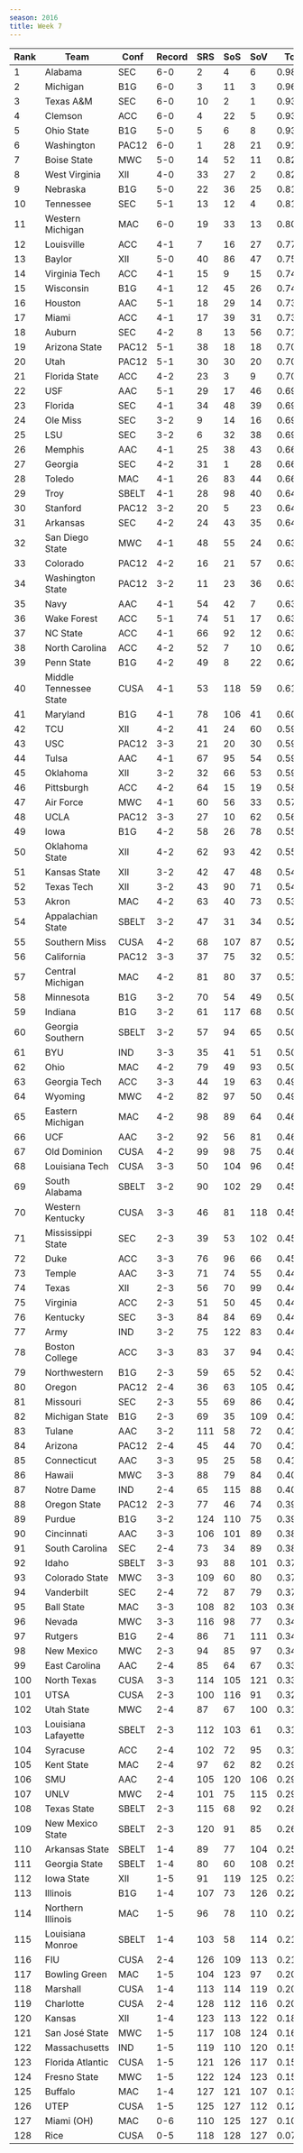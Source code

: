 ```yaml
---
season: 2016
title: Week 7
---
```

<table class="display"><thead><tr><th>Rank</th><th>Team</th><th>Conf</th><th>Record</th><th>SRS</th><th>SoS</th><th>SoV</th><th>Total</th></tr></thead><tbody>
<tr><td>1</td><td>Alabama</td><td>SEC</td><td>6-0</td><td>2</td><td>4</td><td>6</td><td>0.98355</td></tr>
<tr><td>2</td><td>Michigan</td><td>B1G</td><td>6-0</td><td>3</td><td>11</td><td>3</td><td>0.96521</td></tr>
<tr><td>3</td><td>Texas A&M</td><td>SEC</td><td>6-0</td><td>10</td><td>2</td><td>1</td><td>0.93283</td></tr>
<tr><td>4</td><td>Clemson</td><td>ACC</td><td>6-0</td><td>4</td><td>22</td><td>5</td><td>0.93164</td></tr>
<tr><td>5</td><td>Ohio State</td><td>B1G</td><td>5-0</td><td>5</td><td>6</td><td>8</td><td>0.93139</td></tr>
<tr><td>6</td><td>Washington</td><td>PAC12</td><td>6-0</td><td>1</td><td>28</td><td>21</td><td>0.91587</td></tr>
<tr><td>7</td><td>Boise State</td><td>MWC</td><td>5-0</td><td>14</td><td>52</td><td>11</td><td>0.82499</td></tr>
<tr><td>8</td><td>West Virginia</td><td>XII</td><td>4-0</td><td>33</td><td>27</td><td>2</td><td>0.82315</td></tr>
<tr><td>9</td><td>Nebraska</td><td>B1G</td><td>5-0</td><td>22</td><td>36</td><td>25</td><td>0.81735</td></tr>
<tr><td>10</td><td>Tennessee</td><td>SEC</td><td>5-1</td><td>13</td><td>12</td><td>4</td><td>0.81442</td></tr>
<tr><td>11</td><td>Western Michigan</td><td>MAC</td><td>6-0</td><td>19</td><td>33</td><td>13</td><td>0.80693</td></tr>
<tr><td>12</td><td>Louisville</td><td>ACC</td><td>4-1</td><td>7</td><td>16</td><td>27</td><td>0.77255</td></tr>
<tr><td>13</td><td>Baylor</td><td>XII</td><td>5-0</td><td>40</td><td>86</td><td>47</td><td>0.75489</td></tr>
<tr><td>14</td><td>Virginia Tech</td><td>ACC</td><td>4-1</td><td>15</td><td>9</td><td>15</td><td>0.74706</td></tr>
<tr><td>15</td><td>Wisconsin</td><td>B1G</td><td>4-1</td><td>12</td><td>45</td><td>26</td><td>0.74160</td></tr>
<tr><td>16</td><td>Houston</td><td>AAC</td><td>5-1</td><td>18</td><td>29</td><td>14</td><td>0.73851</td></tr>
<tr><td>17</td><td>Miami</td><td>ACC</td><td>4-1</td><td>17</td><td>39</td><td>31</td><td>0.73324</td></tr>
<tr><td>18</td><td>Auburn</td><td>SEC</td><td>4-2</td><td>8</td><td>13</td><td>56</td><td>0.71490</td></tr>
<tr><td>19</td><td>Arizona State</td><td>PAC12</td><td>5-1</td><td>38</td><td>18</td><td>18</td><td>0.70965</td></tr>
<tr><td>20</td><td>Utah</td><td>PAC12</td><td>5-1</td><td>30</td><td>30</td><td>20</td><td>0.70648</td></tr>
<tr><td>21</td><td>Florida State</td><td>ACC</td><td>4-2</td><td>23</td><td>3</td><td>9</td><td>0.70465</td></tr>
<tr><td>22</td><td>USF</td><td>AAC</td><td>5-1</td><td>29</td><td>17</td><td>46</td><td>0.69682</td></tr>
<tr><td>23</td><td>Florida</td><td>SEC</td><td>4-1</td><td>34</td><td>48</td><td>39</td><td>0.69437</td></tr>
<tr><td>24</td><td>Ole Miss</td><td>SEC</td><td>3-2</td><td>9</td><td>14</td><td>16</td><td>0.69429</td></tr>
<tr><td>25</td><td>LSU</td><td>SEC</td><td>3-2</td><td>6</td><td>32</td><td>38</td><td>0.69364</td></tr>
<tr><td>26</td><td>Memphis</td><td>AAC</td><td>4-1</td><td>25</td><td>38</td><td>43</td><td>0.66962</td></tr>
<tr><td>27</td><td>Georgia</td><td>SEC</td><td>4-2</td><td>31</td><td>1</td><td>28</td><td>0.66242</td></tr>
<tr><td>28</td><td>Toledo</td><td>MAC</td><td>4-1</td><td>26</td><td>83</td><td>44</td><td>0.66171</td></tr>
<tr><td>29</td><td>Troy</td><td>SBELT</td><td>4-1</td><td>28</td><td>98</td><td>40</td><td>0.64829</td></tr>
<tr><td>30</td><td>Stanford</td><td>PAC12</td><td>3-2</td><td>20</td><td>5</td><td>23</td><td>0.64778</td></tr>
<tr><td>31</td><td>Arkansas</td><td>SEC</td><td>4-2</td><td>24</td><td>43</td><td>35</td><td>0.64068</td></tr>
<tr><td>32</td><td>San Diego State</td><td>MWC</td><td>4-1</td><td>48</td><td>55</td><td>24</td><td>0.63858</td></tr>
<tr><td>33</td><td>Colorado</td><td>PAC12</td><td>4-2</td><td>16</td><td>21</td><td>57</td><td>0.63771</td></tr>
<tr><td>34</td><td>Washington State</td><td>PAC12</td><td>3-2</td><td>11</td><td>23</td><td>36</td><td>0.63746</td></tr>
<tr><td>35</td><td>Navy</td><td>AAC</td><td>4-1</td><td>54</td><td>42</td><td>7</td><td>0.63464</td></tr>
<tr><td>36</td><td>Wake Forest</td><td>ACC</td><td>5-1</td><td>74</td><td>51</td><td>17</td><td>0.63212</td></tr>
<tr><td>37</td><td>NC State</td><td>ACC</td><td>4-1</td><td>66</td><td>92</td><td>12</td><td>0.63030</td></tr>
<tr><td>38</td><td>North Carolina</td><td>ACC</td><td>4-2</td><td>52</td><td>7</td><td>10</td><td>0.62190</td></tr>
<tr><td>39</td><td>Penn State</td><td>B1G</td><td>4-2</td><td>49</td><td>8</td><td>22</td><td>0.62020</td></tr>
<tr><td>40</td><td>Middle Tennessee State</td><td>CUSA</td><td>4-1</td><td>53</td><td>118</td><td>59</td><td>0.61041</td></tr>
<tr><td>41</td><td>Maryland</td><td>B1G</td><td>4-1</td><td>78</td><td>106</td><td>41</td><td>0.60783</td></tr>
<tr><td>42</td><td>TCU</td><td>XII</td><td>4-2</td><td>41</td><td>24</td><td>60</td><td>0.59762</td></tr>
<tr><td>43</td><td>USC</td><td>PAC12</td><td>3-3</td><td>21</td><td>20</td><td>30</td><td>0.59729</td></tr>
<tr><td>44</td><td>Tulsa</td><td>AAC</td><td>4-1</td><td>67</td><td>95</td><td>54</td><td>0.59173</td></tr>
<tr><td>45</td><td>Oklahoma</td><td>XII</td><td>3-2</td><td>32</td><td>66</td><td>53</td><td>0.59018</td></tr>
<tr><td>46</td><td>Pittsburgh</td><td>ACC</td><td>4-2</td><td>64</td><td>15</td><td>19</td><td>0.58745</td></tr>
<tr><td>47</td><td>Air Force</td><td>MWC</td><td>4-1</td><td>60</td><td>56</td><td>33</td><td>0.57074</td></tr>
<tr><td>48</td><td>UCLA</td><td>PAC12</td><td>3-3</td><td>27</td><td>10</td><td>62</td><td>0.56055</td></tr>
<tr><td>49</td><td>Iowa</td><td>B1G</td><td>4-2</td><td>58</td><td>26</td><td>78</td><td>0.55886</td></tr>
<tr><td>50</td><td>Oklahoma State</td><td>XII</td><td>4-2</td><td>62</td><td>93</td><td>42</td><td>0.55739</td></tr>
<tr><td>51</td><td>Kansas State</td><td>XII</td><td>3-2</td><td>42</td><td>47</td><td>48</td><td>0.54282</td></tr>
<tr><td>52</td><td>Texas Tech</td><td>XII</td><td>3-2</td><td>43</td><td>90</td><td>71</td><td>0.54015</td></tr>
<tr><td>53</td><td>Akron</td><td>MAC</td><td>4-2</td><td>63</td><td>40</td><td>73</td><td>0.53549</td></tr>
<tr><td>54</td><td>Appalachian State</td><td>SBELT</td><td>3-2</td><td>47</td><td>31</td><td>34</td><td>0.52243</td></tr>
<tr><td>55</td><td>Southern Miss</td><td>CUSA</td><td>4-2</td><td>68</td><td>107</td><td>87</td><td>0.52060</td></tr>
<tr><td>56</td><td>California</td><td>PAC12</td><td>3-3</td><td>37</td><td>75</td><td>32</td><td>0.51243</td></tr>
<tr><td>57</td><td>Central Michigan</td><td>MAC</td><td>4-2</td><td>81</td><td>80</td><td>37</td><td>0.51104</td></tr>
<tr><td>58</td><td>Minnesota</td><td>B1G</td><td>3-2</td><td>70</td><td>54</td><td>49</td><td>0.50933</td></tr>
<tr><td>59</td><td>Indiana</td><td>B1G</td><td>3-2</td><td>61</td><td>117</td><td>68</td><td>0.50868</td></tr>
<tr><td>60</td><td>Georgia Southern</td><td>SBELT</td><td>3-2</td><td>57</td><td>94</td><td>65</td><td>0.50576</td></tr>
<tr><td>61</td><td>BYU</td><td>IND</td><td>3-3</td><td>35</td><td>41</td><td>51</td><td>0.50482</td></tr>
<tr><td>62</td><td>Ohio</td><td>MAC</td><td>4-2</td><td>79</td><td>49</td><td>93</td><td>0.50253</td></tr>
<tr><td>63</td><td>Georgia Tech</td><td>ACC</td><td>3-3</td><td>44</td><td>19</td><td>63</td><td>0.49923</td></tr>
<tr><td>64</td><td>Wyoming</td><td>MWC</td><td>4-2</td><td>82</td><td>97</td><td>50</td><td>0.49745</td></tr>
<tr><td>65</td><td>Eastern Michigan</td><td>MAC</td><td>4-2</td><td>98</td><td>89</td><td>64</td><td>0.46726</td></tr>
<tr><td>66</td><td>UCF</td><td>AAC</td><td>3-2</td><td>92</td><td>56</td><td>81</td><td>0.46404</td></tr>
<tr><td>67</td><td>Old Dominion</td><td>CUSA</td><td>4-2</td><td>99</td><td>98</td><td>75</td><td>0.46292</td></tr>
<tr><td>68</td><td>Louisiana Tech</td><td>CUSA</td><td>3-3</td><td>50</td><td>104</td><td>96</td><td>0.45964</td></tr>
<tr><td>69</td><td>South Alabama</td><td>SBELT</td><td>3-2</td><td>90</td><td>102</td><td>29</td><td>0.45936</td></tr>
<tr><td>70</td><td>Western Kentucky</td><td>CUSA</td><td>3-3</td><td>46</td><td>81</td><td>118</td><td>0.45505</td></tr>
<tr><td>71</td><td>Mississippi State</td><td>SEC</td><td>2-3</td><td>39</td><td>53</td><td>102</td><td>0.45321</td></tr>
<tr><td>72</td><td>Duke</td><td>ACC</td><td>3-3</td><td>76</td><td>96</td><td>66</td><td>0.45111</td></tr>
<tr><td>73</td><td>Temple</td><td>AAC</td><td>3-3</td><td>71</td><td>74</td><td>55</td><td>0.44941</td></tr>
<tr><td>74</td><td>Texas</td><td>XII</td><td>2-3</td><td>56</td><td>70</td><td>99</td><td>0.44779</td></tr>
<tr><td>75</td><td>Virginia</td><td>ACC</td><td>2-3</td><td>51</td><td>50</td><td>45</td><td>0.44619</td></tr>
<tr><td>76</td><td>Kentucky</td><td>SEC</td><td>3-3</td><td>84</td><td>84</td><td>69</td><td>0.44533</td></tr>
<tr><td>77</td><td>Army</td><td>IND</td><td>3-2</td><td>75</td><td>122</td><td>83</td><td>0.44175</td></tr>
<tr><td>78</td><td>Boston College</td><td>ACC</td><td>3-3</td><td>83</td><td>37</td><td>94</td><td>0.43285</td></tr>
<tr><td>79</td><td>Northwestern</td><td>B1G</td><td>2-3</td><td>59</td><td>65</td><td>52</td><td>0.43157</td></tr>
<tr><td>80</td><td>Oregon</td><td>PAC12</td><td>2-4</td><td>36</td><td>63</td><td>105</td><td>0.42983</td></tr>
<tr><td>81</td><td>Missouri</td><td>SEC</td><td>2-3</td><td>55</td><td>69</td><td>86</td><td>0.42847</td></tr>
<tr><td>82</td><td>Michigan State</td><td>B1G</td><td>2-3</td><td>69</td><td>35</td><td>109</td><td>0.41865</td></tr>
<tr><td>83</td><td>Tulane</td><td>AAC</td><td>3-2</td><td>111</td><td>58</td><td>72</td><td>0.41716</td></tr>
<tr><td>84</td><td>Arizona</td><td>PAC12</td><td>2-4</td><td>45</td><td>44</td><td>70</td><td>0.41268</td></tr>
<tr><td>85</td><td>Connecticut</td><td>AAC</td><td>3-3</td><td>95</td><td>25</td><td>58</td><td>0.41023</td></tr>
<tr><td>86</td><td>Hawaii</td><td>MWC</td><td>3-3</td><td>88</td><td>79</td><td>84</td><td>0.40475</td></tr>
<tr><td>87</td><td>Notre Dame</td><td>IND</td><td>2-4</td><td>65</td><td>115</td><td>88</td><td>0.40242</td></tr>
<tr><td>88</td><td>Oregon State</td><td>PAC12</td><td>2-3</td><td>77</td><td>46</td><td>74</td><td>0.39557</td></tr>
<tr><td>89</td><td>Purdue</td><td>B1G</td><td>3-2</td><td>124</td><td>110</td><td>75</td><td>0.39394</td></tr>
<tr><td>90</td><td>Cincinnati</td><td>AAC</td><td>3-3</td><td>106</td><td>101</td><td>89</td><td>0.38975</td></tr>
<tr><td>91</td><td>South Carolina</td><td>SEC</td><td>2-4</td><td>73</td><td>34</td><td>89</td><td>0.38556</td></tr>
<tr><td>92</td><td>Idaho</td><td>SBELT</td><td>3-3</td><td>93</td><td>88</td><td>101</td><td>0.37517</td></tr>
<tr><td>93</td><td>Colorado State</td><td>MWC</td><td>3-3</td><td>109</td><td>60</td><td>80</td><td>0.37435</td></tr>
<tr><td>94</td><td>Vanderbilt</td><td>SEC</td><td>2-4</td><td>72</td><td>87</td><td>79</td><td>0.37334</td></tr>
<tr><td>95</td><td>Ball State</td><td>MAC</td><td>3-3</td><td>108</td><td>82</td><td>103</td><td>0.36441</td></tr>
<tr><td>96</td><td>Nevada</td><td>MWC</td><td>3-3</td><td>116</td><td>98</td><td>77</td><td>0.34317</td></tr>
<tr><td>97</td><td>Rutgers</td><td>B1G</td><td>2-4</td><td>86</td><td>71</td><td>111</td><td>0.34255</td></tr>
<tr><td>98</td><td>New Mexico</td><td>MWC</td><td>2-3</td><td>94</td><td>85</td><td>97</td><td>0.34032</td></tr>
<tr><td>99</td><td>East Carolina</td><td>AAC</td><td>2-4</td><td>85</td><td>64</td><td>67</td><td>0.33830</td></tr>
<tr><td>100</td><td>North Texas</td><td>CUSA</td><td>3-3</td><td>114</td><td>105</td><td>121</td><td>0.33170</td></tr>
<tr><td>101</td><td>UTSA</td><td>CUSA</td><td>2-3</td><td>100</td><td>116</td><td>91</td><td>0.32961</td></tr>
<tr><td>102</td><td>Utah State</td><td>MWC</td><td>2-4</td><td>87</td><td>67</td><td>100</td><td>0.31966</td></tr>
<tr><td>103</td><td>Louisiana Lafayette</td><td>SBELT</td><td>2-3</td><td>112</td><td>103</td><td>61</td><td>0.31724</td></tr>
<tr><td>104</td><td>Syracuse</td><td>ACC</td><td>2-4</td><td>102</td><td>72</td><td>95</td><td>0.31079</td></tr>
<tr><td>105</td><td>Kent State</td><td>MAC</td><td>2-4</td><td>97</td><td>62</td><td>82</td><td>0.29973</td></tr>
<tr><td>106</td><td>SMU</td><td>AAC</td><td>2-4</td><td>105</td><td>120</td><td>106</td><td>0.29679</td></tr>
<tr><td>107</td><td>UNLV</td><td>MWC</td><td>2-4</td><td>101</td><td>75</td><td>115</td><td>0.29143</td></tr>
<tr><td>108</td><td>Texas State</td><td>SBELT</td><td>2-3</td><td>115</td><td>68</td><td>92</td><td>0.28954</td></tr>
<tr><td>109</td><td>New Mexico State</td><td>SBELT</td><td>2-3</td><td>120</td><td>91</td><td>85</td><td>0.26968</td></tr>
<tr><td>110</td><td>Arkansas State</td><td>SBELT</td><td>1-4</td><td>89</td><td>77</td><td>104</td><td>0.25974</td></tr>
<tr><td>111</td><td>Georgia State</td><td>SBELT</td><td>1-4</td><td>80</td><td>60</td><td>108</td><td>0.25855</td></tr>
<tr><td>112</td><td>Iowa State</td><td>XII</td><td>1-5</td><td>91</td><td>119</td><td>125</td><td>0.23984</td></tr>
<tr><td>113</td><td>Illinois</td><td>B1G</td><td>1-4</td><td>107</td><td>73</td><td>126</td><td>0.22671</td></tr>
<tr><td>114</td><td>Northern Illinois</td><td>MAC</td><td>1-5</td><td>96</td><td>78</td><td>110</td><td>0.22046</td></tr>
<tr><td>115</td><td>Louisiana Monroe</td><td>SBELT</td><td>1-4</td><td>103</td><td>58</td><td>114</td><td>0.21711</td></tr>
<tr><td>116</td><td>FIU</td><td>CUSA</td><td>2-4</td><td>126</td><td>109</td><td>113</td><td>0.21343</td></tr>
<tr><td>117</td><td>Bowling Green</td><td>MAC</td><td>1-5</td><td>104</td><td>123</td><td>97</td><td>0.20523</td></tr>
<tr><td>118</td><td>Marshall</td><td>CUSA</td><td>1-4</td><td>113</td><td>114</td><td>119</td><td>0.20343</td></tr>
<tr><td>119</td><td>Charlotte</td><td>CUSA</td><td>2-4</td><td>128</td><td>112</td><td>116</td><td>0.20246</td></tr>
<tr><td>120</td><td>Kansas</td><td>XII</td><td>1-4</td><td>123</td><td>113</td><td>122</td><td>0.18437</td></tr>
<tr><td>121</td><td>San José State</td><td>MWC</td><td>1-5</td><td>117</td><td>108</td><td>124</td><td>0.16909</td></tr>
<tr><td>122</td><td>Massachusetts</td><td>IND</td><td>1-5</td><td>119</td><td>110</td><td>120</td><td>0.15993</td></tr>
<tr><td>123</td><td>Florida Atlantic</td><td>CUSA</td><td>1-5</td><td>121</td><td>126</td><td>117</td><td>0.15922</td></tr>
<tr><td>124</td><td>Fresno State</td><td>MWC</td><td>1-5</td><td>122</td><td>124</td><td>123</td><td>0.15831</td></tr>
<tr><td>125</td><td>Buffalo</td><td>MAC</td><td>1-4</td><td>127</td><td>121</td><td>107</td><td>0.13969</td></tr>
<tr><td>126</td><td>UTEP</td><td>CUSA</td><td>1-5</td><td>125</td><td>127</td><td>112</td><td>0.12274</td></tr>
<tr><td>127</td><td>Miami (OH)</td><td>MAC</td><td>0-6</td><td>110</td><td>125</td><td>127</td><td>0.10627</td></tr>
<tr><td>128</td><td>Rice</td><td>CUSA</td><td>0-5</td><td>118</td><td>128</td><td>127</td><td>0.07782</td></tr>
</tbody></table>
